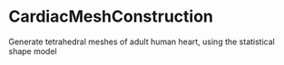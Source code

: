 # CardiacMeshConstruction
Generate tetrahedral meshes of adult human heart, using the statistical shape model
